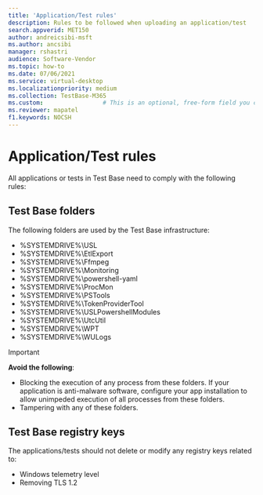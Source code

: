 ```yaml
---
title: 'Application/Test rules'
description: Rules to be followed when uploading an application/test
search.appverid: MET150
author: andreicsibi-msft
ms.author: ancsibi
manager: rshastri
audience: Software-Vendor
ms.topic: how-to
ms.date: 07/06/2021
ms.service: virtual-desktop
ms.localizationpriority: medium
ms.collection: TestBase-M365
ms.custom:                 # This is an optional, free-form field you can use to define your own collection of articles. If you have more than one value, format as a bulleted list. This field truncates to something like 144 characters (inclusive of spaces) so keep it short.
ms.reviewer: mapatel
f1.keywords: NOCSH
---
```

# Application/Test rules

All applications or tests in Test Base need to comply with the following rules:

## Test Base folders 

The following folders are used by the Test Base infrastructure:
* %SYSTEMDRIVE%\USL
* %SYSTEMDRIVE%\EtlExport
* %SYSTEMDRIVE%\Ffmpeg
* %SYSTEMDRIVE%\Monitoring
* %SYSTEMDRIVE%\powershell-yaml
* %SYSTEMDRIVE%\ProcMon
* %SYSTEMDRIVE%\PSTools
* %SYSTEMDRIVE%\TokenProviderTool
* %SYSTEMDRIVE%\USLPowershellModules
* %SYSTEMDRIVE%\UtcUtil
* %SYSTEMDRIVE%\WPT
* %SYSTEMDRIVE%\WULogs

> [!IMPORTANT]
> **Avoid the following**:
> * Blocking the execution of any process from these folders. If your application is anti-malware software, configure your app installation to allow unimpeded execution of all processes from these folders.
> * Tampering with any of these folders.

## Test Base registry keys

The applications/tests should not delete or modify any registry keys related to:
* Windows telemetry level
* Removing TLS 1.2
